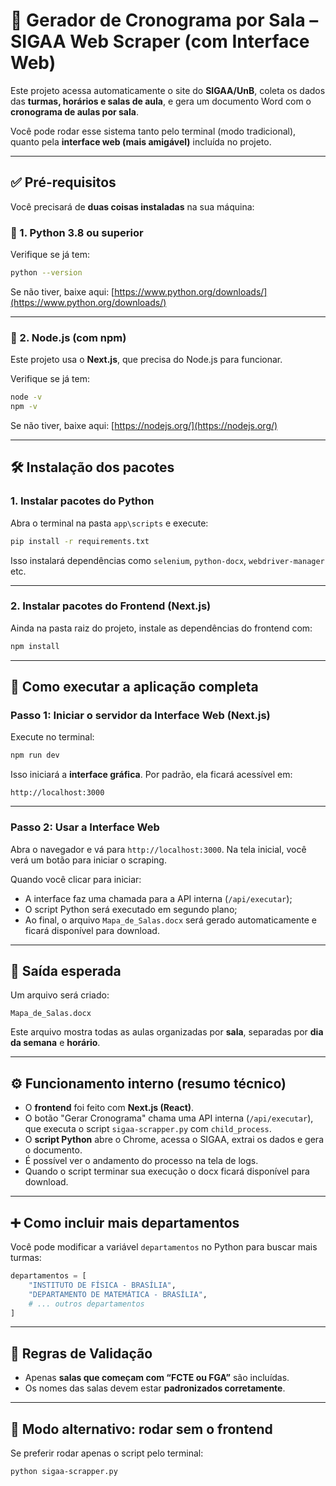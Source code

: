 # 📄 Gerador de Cronograma por Sala – SIGAA Web Scraper (com Interface Web)

Este projeto acessa automaticamente o site do **SIGAA/UnB**, coleta os dados das **turmas, horários e salas de aula**, e gera um documento Word com o **cronograma de aulas por sala**.

Você pode rodar esse sistema tanto pelo terminal (modo tradicional), quanto pela **interface web (mais amigável)** incluída no projeto.

---

## ✅ Pré-requisitos

Você precisará de **duas coisas instaladas** na sua máquina:

### 🐍 1. Python 3.8 ou superior

Verifique se já tem:

```bash
python --version
```

Se não tiver, baixe aqui: [https://www.python.org/downloads/](https://www.python.org/downloads/)

---

### 🧭 2. Node.js (com npm)

Este projeto usa o **Next.js**, que precisa do Node.js para funcionar.

Verifique se já tem:

```bash
node -v
npm -v
```

Se não tiver, baixe aqui: [https://nodejs.org/](https://nodejs.org/)

---

## 🛠️ Instalação dos pacotes

### 1. Instalar pacotes do Python

Abra o terminal na pasta `app\scripts` e execute:

```bash
pip install -r requirements.txt
```

Isso instalará dependências como `selenium`, `python-docx`, `webdriver-manager` etc.

---

### 2. Instalar pacotes do Frontend (Next.js)

Ainda na pasta raiz do projeto, instale as dependências do frontend com:

```bash
npm install
```

---

## 🚀 Como executar a aplicação completa

### Passo 1: Iniciar o servidor da Interface Web (Next.js)

Execute no terminal:

```bash
npm run dev
```

Isso iniciará a **interface gráfica**. Por padrão, ela ficará acessível em:

```
http://localhost:3000
```

---

### Passo 2: Usar a Interface Web

Abra o navegador e vá para `http://localhost:3000`.
Na tela inicial, você verá um botão para iniciar o scraping.

Quando você clicar para iniciar:

* A interface faz uma chamada para a API interna (`/api/executar`);
* O script Python será executado em segundo plano;
* Ao final, o arquivo `Mapa_de_Salas.docx` será gerado automaticamente e ficará disponível para download.

---

## 📁 Saída esperada

Um arquivo será criado:

```
Mapa_de_Salas.docx
```

Este arquivo mostra todas as aulas organizadas por **sala**, separadas por **dia da semana** e **horário**.

---

## ⚙️ Funcionamento interno (resumo técnico)

* O **frontend** foi feito com **Next.js (React)**.
* O botão "Gerar Cronograma" chama uma API interna (`/api/executar`), que executa o script `sigaa-scrapper.py` com `child_process`.
* O **script Python** abre o Chrome, acessa o SIGAA, extrai os dados e gera o documento.
* É possível ver o andamento do processo na tela de logs.
* Quando o script terminar sua execução o docx ficará disponível para download.

---

## ➕ Como incluir mais departamentos

Você pode modificar a variável `departamentos` no Python para buscar mais turmas:

```python
departamentos = [
    "INSTITUTO DE FÍSICA - BRASÍLIA",
    "DEPARTAMENTO DE MATEMÁTICA - BRASÍLIA",
    # ... outros departamentos
]
```

---

## 📏 Regras de Validação

* Apenas **salas que começam com “FCTE ou FGA”** são incluídas.
* Os nomes das salas devem estar **padronizados corretamente**.

---

## 🧪 Modo alternativo: rodar sem o frontend

Se preferir rodar apenas o script pelo terminal:

```bash
python sigaa-scrapper.py
```
